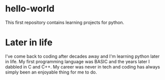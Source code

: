 # hello-world
This first repository contains learning projects for python.
# Later in life
I've come back to coding after decades away and I'm learning python later in life. My first programming language was BASIC and the years later I dabbled in C and C++. My career was never in tech and coding has always simply been an enjoyable thing for me to do.
